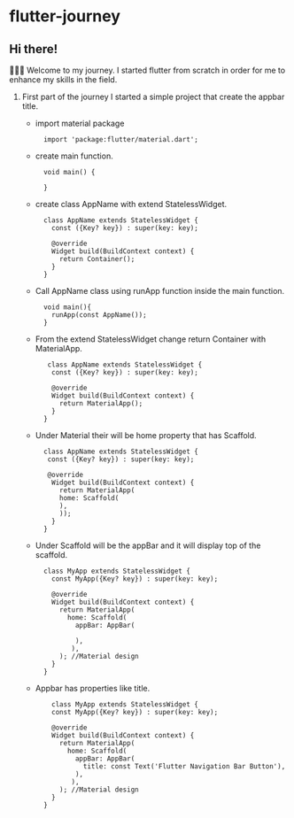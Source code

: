 # flutter-journey

## Hi there!

👨🏽‍💻 Welcome to my journey. I started flutter from scratch in order for me to enhance my skills in the field.

1. First part of the journey I started a simple project that create the appbar title.

    - import material package
    
            import 'package:flutter/material.dart';
            
    - create main function.
        
            void main() {
                
            }
        
    - create class AppName with extend StatelessWidget.

            class AppName extends StatelessWidget {
              const ({Key? key}) : super(key: key);

              @override
              Widget build(BuildContext context) {
                return Container();
              }
            }
            
    - Call AppName class using runApp function inside the main function.

            void main(){
              runApp(const AppName());
            }
            
    - From the extend StatelessWidget change return Container with MaterialApp.

             class AppName extends StatelessWidget {
              const ({Key? key}) : super(key: key);

              @override
              Widget build(BuildContext context) {
                return MaterialApp();
              }
            }
        
    - Under Material their will be home property that has Scaffold.

        
            class AppName extends StatelessWidget {
             const ({Key? key}) : super(key: key);

             @override
              Widget build(BuildContext context) {
                return MaterialApp(
                home: Scaffold(
                ),
                ));
              }
            }
        
    - Under Scaffold will be the appBar and it will display top of the scaffold.

            class MyApp extends StatelessWidget {
              const MyApp({Key? key}) : super(key: key);

              @override
              Widget build(BuildContext context) {
                return MaterialApp(
                  home: Scaffold(
                    appBar: AppBar(
                      
                    ),
                   ),
                ); //Material design
              }
            }
        
    - Appbar has properties like title.

              class MyApp extends StatelessWidget {
              const MyApp({Key? key}) : super(key: key);

              @override
              Widget build(BuildContext context) {
                return MaterialApp(
                  home: Scaffold(
                    appBar: AppBar(
                      title: const Text('Flutter Navigation Bar Button'),
                    ),
                   ),
                ); //Material design
              }
            }


